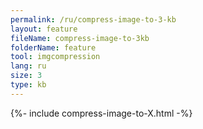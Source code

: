 ```yaml
---
permalink: /ru/compress-image-to-3-kb
layout: feature
fileName: compress-image-to-3kb
folderName: feature
tool: imgcompression
lang: ru
size: 3
type: kb
---
```


{%- include compress-image-to-X.html -%}
